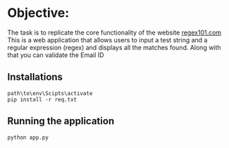 
# Objective:
The task is to replicate the core functionality of the website [regex101.com](https://regex101.com/) This is a web application that allows users to input a test string and a regular expression (regex) and displays all the matches found. Along with that you can validate the Email ID


## Installations 
```
path\to\env\Scipts\activate
pip install -r req.txt
```

## Running the application
```
python app.py
```

